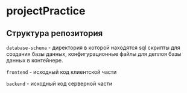 # projectPractice

## Структура репозитория

```database-schema``` - директория в которой находятся sql скрипты для создания базы данных, конфигурационные файлы для деплоя базы данных в контейнере.

```frontend``` - исходный код клиентской части

```backend``` - исходный код серверной части 